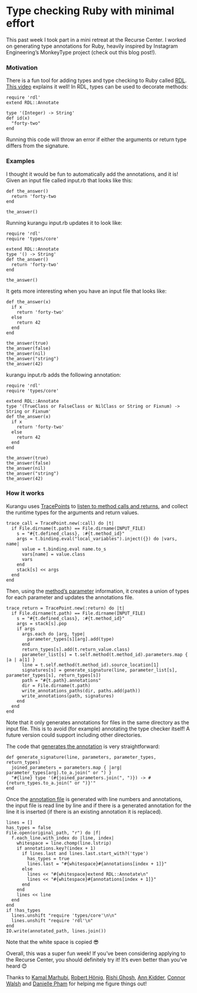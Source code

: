 
# Type checking Ruby with minimal effort

This past week I took part in a mini retreat at the Recurse Center. I worked on generating type annotations for Ruby, heavily inspired by Instagram Engineering’s MonkeyType project (check out this blog post!).

### Motivation

There is a fun tool for adding types and type checking to Ruby called [RDL](https://github.com/plum-umd/rdl). [This video](https://www.youtube.com/watch?v=buY54I7mEjA) explains it well! In RDL, types can be used to decorate methods:

    require 'rdl'
    extend RDL::Annotate

    type '(Integer) -> String'
    def id(x)
      "forty-two"
    end

Running this code will throw an error if either the arguments or return type differs from the signature.

### Examples

I thought it would be fun to automatically add the annotations, and it is! Given an input file called input.rb that looks like this:

    def the_answer()
      return 'forty-two
    end

    the_answer()

Running kurangu input.rb updates it to look like:

    require 'rdl'
    require 'types/core'

    extend RDL::Annotate
    type '() -> String'
    def the_answer()
      return 'forty-two'
    end

    the_answer()

It gets more interesting when you have an input file that looks like:

    def the_answer(x)
      if x
        return 'forty-two'
      else
        return 42
      end
    end

    the_answer(true)
    the_answer(false)
    the_answer(nil)
    the_answer("string")
    the_answer(42)

kurangu input.rb adds the following annotation:

    require 'rdl'
    require 'types/core'

    extend RDL::Annotate
    type '(TrueClass or FalseClass or NilClass or String or Fixnum) -> String or Fixnum'
    def the_answer(x)
      if x
        return 'forty-two'
      else
        return 42
      end
    end

    the_answer(true)
    the_answer(false)
    the_answer(nil)
    the_answer("string")
    the_answer(42)

### How it works

Kurangu uses [TracePoints](http://ruby-doc.org/core-2.5.0/TracePoint.html) to [listen to method calls and returns](https://github.com/arpith/kurangu/blob/master/lib/trace.rb), and collect the runtime types for the arguments and return values.

    trace_call = TracePoint.new(:call) do |t|
      if File.dirname(t.path) == File.dirname(INPUT_FILE)
        s = "#{t.defined_class}, :#{t.method_id}"
        args = t.binding.eval("local_variables").inject({}) do |vars, name|
          value = t.binding.eval name.to_s
          vars[name] = value.class
          vars
        end
        stack[s] << args
      end
    end

Then, using the [method’s parameter](http://ruby-doc.org/core-2.5.0/Method.html#method-i-parameters) information, it creates a union of types for each parameter and updates the annotations file.

    trace_return = TracePoint.new(:return) do |t|
      if File.dirname(t.path) == File.dirname(INPUT_FILE)
        s = "#{t.defined_class}, :#{t.method_id}"
        args = stack[s].pop
        if args
          args.each do |arg, type|
            parameter_types[s][arg].add(type)
          end
          return_types[s].add(t.return_value.class)
          parameter_list[s] = t.self.method(t.method_id).parameters.map { |a | a[1] }
          line = t.self.method(t.method_id).source_location[1]
          signatures[s] = generate_signature(line, parameter_list[s], parameter_types[s], return_types[s])
          path = "#{t.path}.annotations"
          dir = File.dirname(t.path)
          write_annotations_paths(dir, paths.add(path))
          write_annotations(path, signatures)
        end
      end
    end

Note that it only generates annotations for files in the same directory as the input file. This is to avoid (for example) annotating the type checker itself! A future version could support including other directories.

The code that [generates the annotation](https://github.com/arpith/kurangu/blob/f7236b2823446e2016663a1db7bcc309d5674eb2/lib/trace.rb#L12-L15) is very straightforward:

    def generate_signature(line, parameters, parameter_types, return_types)
      joined_parameters = parameters.map { |arg| parameter_types[arg].to_a.join(" or ") }
      "#{line} type '(#{joined_parameters.join(", ")}) -> #{return_types.to_a.join(" or ")}'"
    end

Once the [annotation file](https://github.com/arpith/kurangu/blob/master/test/the_answer_falsy/input.rb.annotations) is generated with line numbers and annotations, the input file is read line by line and if there is a generated annotation for the line it is inserted (if there is an existing annotation it is replaced).

    lines = []
    has_types = false
    File.open(original_path, "r") do |f|
      f.each_line.with_index do |line, index|
        whitespace = line.chomp(line.lstrip)
        if annotations.key?(index + 1)
          if lines.last and lines.last.start_with?('type')
            has_types = true
            lines.last = "#{whitespace}#{annotations[index + 1]}"
          else
            lines << "#{whitespace}extend RDL::Annotate\n"
            lines << "#{whitespace}#{annotations[index + 1]}"
          end
        end
        lines << line
      end
    end
    if !has_types
      lines.unshift "require 'types/core'\n\n"
      lines.unshift "require 'rdl'\n"
    end
    IO.write(annotated_path, lines.join())

Note that the white space is copied 😎

Overall, this was a super fun week! If you’ve been considering applying to the Recurse Center, you should definitely try it! It’s even better than you’ve heard 😊

Thanks to [Kamal Marhubi](undefined), [Robert Hönig](https://twitter.com/theindielives), [Rishi Ghosh](https://github.com/rgho), [Ann Kidder](http://www.a-tbd.com/), [Connor Walsh](https://github.com/connorwalsh) and [Danielle Pham](https://twitter.com/quelledanielle) for helping me figure things out!
